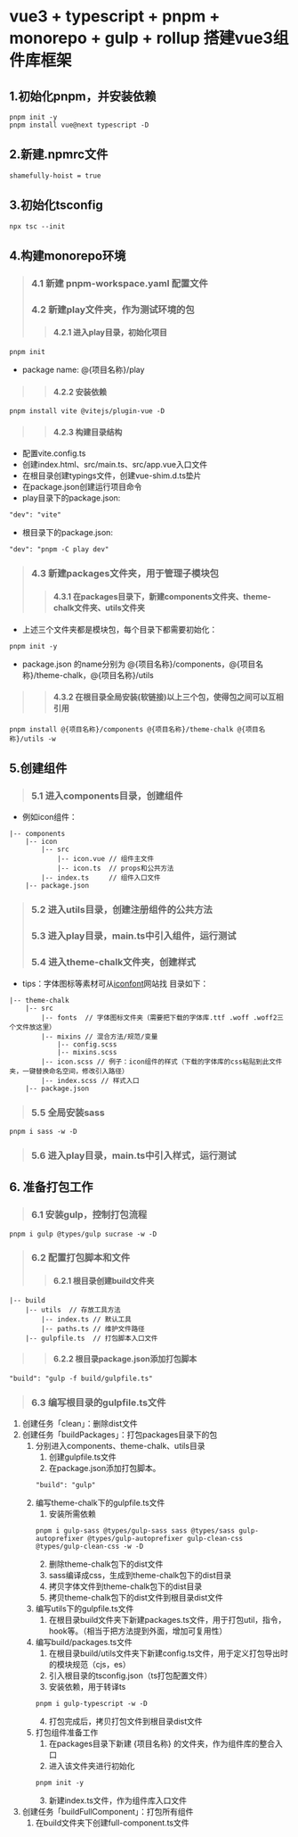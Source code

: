 # vue3 + typescript + pnpm + monorepo + gulp + rollup 搭建vue3组件库框架

## 1.初始化pnpm，并安装依赖
```
pnpm init -y
pnpm install vue@next typescript -D
```
## 2.新建.npmrc文件
```
shamefully-hoist = true
```
## 3.初始化tsconfig
```
npx tsc --init
```
## 4.构建monorepo环境
>### 4.1 新建 pnpm-workspace.yaml 配置文件
>### 4.2 新建play文件夹，作为测试环境的包
>>#### 4.2.1 进入play目录，初始化项目
```
pnpm init
```
- package name: @{项目名称}/play
>>#### 4.2.2 安装依赖
```
pnpm install vite @vitejs/plugin-vue -D
```
>>#### 4.2.3 构建目录结构
- 配置vite.config.ts
- 创建index.html、src/main.ts、src/app.vue入口文件
- 在根目录创建typings文件，创建vue-shim.d.ts垫片
- 在package.json创建运行项目命令
- play目录下的package.json:
```
"dev": "vite"
```
- 根目录下的package.json:
```
"dev": "pnpm -C play dev"
```

>### 4.3 新建packages文件夹，用于管理子模块包
>>#### 4.3.1 在packages目录下，新建components文件夹、theme-chalk文件夹、utils文件夹
- 上述三个文件夹都是模块包，每个目录下都需要初始化：
```
pnpm init -y
```
- package.json 的name分别为 @{项目名称}/components，@{项目名称}/theme-chalk，@{项目名称}/utils
>>#### 4.3.2 在根目录全局安装(软链接)以上三个包，使得包之间可以互相引用
```
pnpm install @{项目名称}/components @{项目名称}/theme-chalk @{项目名称}/utils -w
```

## 5.创建组件
>### 5.1 进入components目录，创建组件
- 例如icon组件：
```
|-- components
    |-- icon
        |-- src
            |-- icon.vue // 组件主文件
            |-- icon.ts  // props和公共方法
        |-- index.ts     // 组件入口文件
    |-- package.json 
```
>### 5.2 进入utils目录，创建注册组件的公共方法
>### 5.3 进入play目录，main.ts中引入组件，运行测试
>### 5.4 进入theme-chalk文件夹，创建样式
- tips：字体图标等素材可从[iconfont]网站找
目录如下：
```
|-- theme-chalk
    |-- src
        |-- fonts  // 字体图标文件夹（需要把下载的字体库.ttf .woff .woff2三个文件放这里）
        |-- mixins // 混合方法/规范/变量
            |-- config.scss
            |-- mixins.scss
        |-- icon.scss // 例子：icon组件的样式（下载的字体库的css粘贴到此文件夹，一键替换命名空间，修改引入路径）
        |-- index.scss // 样式入口
    |-- package.json
```
>### 5.5 全局安装sass
```
pnpm i sass -w -D
```
>### 5.6 进入play目录，main.ts中引入样式，运行测试


## 6. 准备打包工作
>### 6.1 安装gulp，控制打包流程
```
pnpm i gulp @types/gulp sucrase -w -D
```
>### 6.2 配置打包脚本和文件
>>#### 6.2.1 根目录创建build文件夹
```
|-- build
    |-- utils  // 存放工具方法
        |-- index.ts // 默认工具
        |-- paths.ts // 维护文件路径
    |-- gulpfile.ts  // 打包脚本入口文件
```
>>#### 6.2.2 根目录package.json添加打包脚本
```
"build": "gulp -f build/gulpfile.ts"
```

>### 6.3 编写根目录的gulpfile.ts文件
1. 创建任务「clean」：删除dist文件
2. 创建任务「buildPackages」：打包packages目录下的包
    1. 分别进入components、theme-chalk、utils目录
        1. 创建gulpfile.ts文件
        2. 在package.json添加打包脚本。
        ```
        "build": "gulp"
        ```
    2. 编写theme-chalk下的gulpfile.ts文件
        1. 安装所需依赖
        ```
        pnpm i gulp-sass @types/gulp-sass sass @types/sass gulp-autoprefixer @types/gulp-autoprefixer gulp-clean-css @types/gulp-clean-css -w -D
        ```
        2. 删除theme-chalk包下的dist文件
        3. sass编译成css，生成到theme-chalk包下的dist目录
        4. 拷贝字体文件到theme-chalk包下的dist目录
        5. 拷贝theme-chalk包下的dist文件到根目录dist文件
    3. 编写utils下的gulpfile.ts文件
        1. 在根目录build文件夹下新建packages.ts文件，用于打包util，指令，hook等。（相当于把方法提到外面，增加可复用性）
    4. 编写build/packages.ts文件
        1. 在根目录build/utils文件夹下新建config.ts文件，用于定义打包导出时的模块规范（cjs，es）
        2. 引入根目录的tsconfig.json（ts打包配置文件）
        3. 安装依赖，用于转译ts
        ```
        pnpm i gulp-typescript -w -D
        ```
        4. 打包完成后，拷贝打包文件到根目录dist文件
    5. 打包组件准备工作
        1. 在packages目录下新建 {项目名称} 的文件夹，作为组件库的整合入口
        2. 进入该文件夹进行初始化
        ```
        pnpm init -y
        ```
        3. 新建index.ts文件，作为组件库入口文件
3. 创建任务「buildFullComponent」：打包所有组件
    1. 在build文件夹下创建full-component.ts文件

<!-- Markdown link & img dfn's -->
[iconfont]: https://www.iconfont.cn/